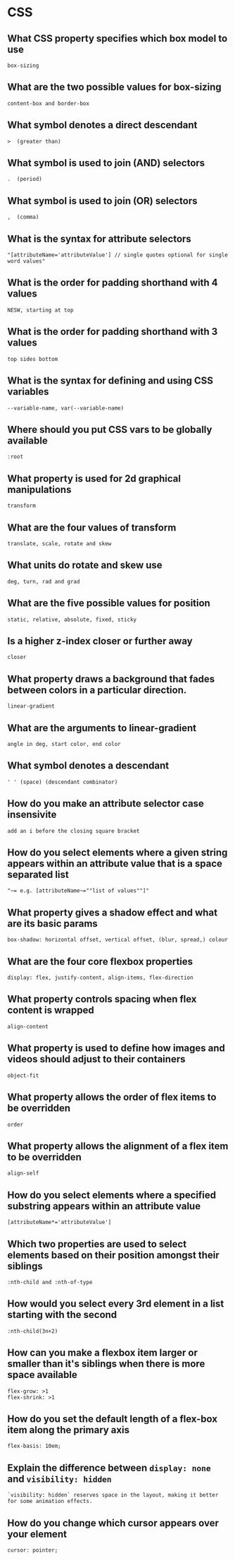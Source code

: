 # CSS

## What CSS property specifies which box model to use

    box-sizing


## What are the two possible values for box-sizing

    content-box and border-box

## What symbol denotes a direct descendant

    >  (greater than)

## What symbol is used to join (AND) selectors

    .  (period)

## What symbol is used to join (OR) selectors

    ,  (comma)

## What is the syntax for attribute selectors

    "[attributeName='attributeValue'] // single quotes optional for single word values"

## What is the order for padding shorthand with 4 values

    NESW, starting at top

## What is the order for padding shorthand with 3 values

    top sides bottom

## What is the syntax for defining and using CSS variables

    --variable-name, var(--variable-name)

## Where should you put CSS vars to be globally available

    :root

## What property is used for 2d graphical manipulations

    transform

## What are the four values of transform

    translate, scale, rotate and skew

## What units do rotate and skew use

    deg, turn, rad and grad

## What are the five possible values for position

    static, relative, absolute, fixed, sticky

## Is a higher z-index closer or further away

    closer

## What property draws a background that fades between colors in a particular direction.

    linear-gradient

## What are the arguments to linear-gradient

    angle in deg, start color, end color

## What symbol denotes a descendant

    ' ' (space) (descendant combinator)

## How do you make an attribute selector case insensivite

    add an i before the closing square bracket

## How do you select elements where a given string appears within an attribute value that is a space separated list

    "~= e.g. [attributeName~=""list of values""]"

## What property gives a shadow effect and what are its basic params

    box-shadow: horizontal offset, vertical offset, (blur, spread,) colour

## What are the four core flexbox properties

    display: flex, justify-content, align-items, flex-direction

## What property controls spacing when flex content is wrapped

    align-content

## What property is used to define how images and videos should adjust to their containers

    object-fit

## What property allows the order of flex items to be overridden

    order

## What property allows the alignment of a flex item to be overridden

    align-self

## How do you select elements where a specified substring appears within an attribute value

    [attributeName*='attributeValue']

## Which two properties are used to select elements based on their position amongst their siblings

    :nth-child and :nth-of-type

## How would you select every 3rd element in a list starting with the second

    :nth-child(3n+2)

## How can you make a flexbox item larger or smaller than it's siblings when there is more space available

    flex-grow: >1
    flex-shrink: >1

## How do you set the default length of a flex-box item along the primary axis

    flex-basis: 10em;

## Explain the difference between `display: none` and `visibility: hidden`

    `visibility: hidden` reserves space in the layout, making it better for some animation effects.

## How do you change which cursor appears over your element

    cursor: pointer;
